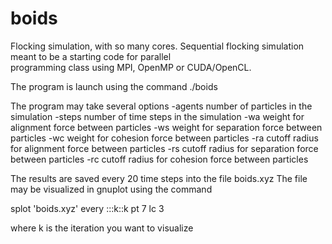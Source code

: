 boids
=====

Flocking simulation, with so many cores. 
Sequential flocking simulation meant to be a starting code for parallel  
programming class using MPI, OpenMP or CUDA/OpenCL.

The program is launch using the command
  ./boids

The program may take several options
  -agents number of particles in the simulation
  -steps number of time steps in the simulation
  -wa weight for alignment force between particles
  -ws weight for separation force between particles
  -wc weight for cohesion force between particles
  -ra cutoff radius for alignment force between particles
  -rs cutoff radius for separation force between particles
  -rc cutoff radius for cohesion force between particles

The results are saved every 20 time steps into the file boids.xyz
The file may be visualized in gnuplot using the command

splot 'boids.xyz'  every :::k::k pt 7 lc 3

where k is the iteration you want to visualize
